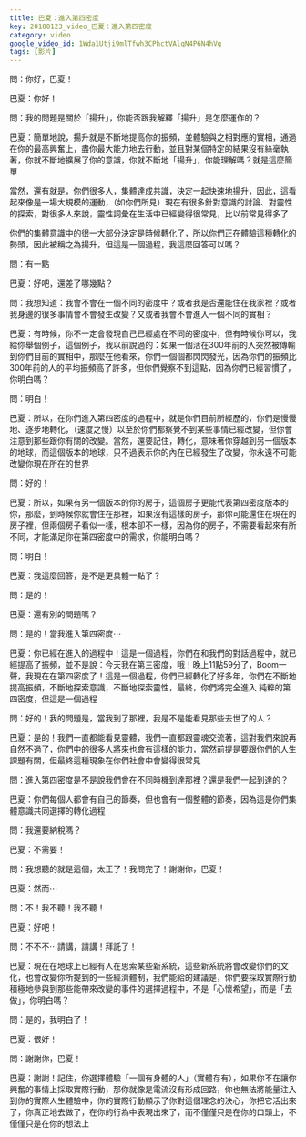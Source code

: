 ```yaml
---
title: 巴夏：進入第四密度
key: 20180123_video_巴夏：進入第四密度
category: video
google_video_id: 1Wda1Utji9mlTfwh3CPhctVAlqN4P6N4hVg
tags: [影片]
---
```


問：你好，巴夏！

巴夏：你好！

問：我的問題是關於「揚升」，你能否跟我解釋「揚升」是怎麼運作的？

巴夏：簡單地說，揚升就是不斷地提高你的振頻，並體驗與之相對應的實相，通過在你的最高興奮上，盡你最大能力地去行動，並且對某個特定的結果沒有絲毫執著，你就不斷地擴展了你的意識，你就不斷地「揚升」，你能理解嗎？就是這麼簡單

當然，還有就是，你們很多人，集體達成共識，決定一起快速地揚升，因此，這看起來像是一場大規模的運動，（如你們所見）現在有很多針對意識的討論、對靈性的探索，對很多人來說，靈性詞彙在生活中已經變得很常見，比以前常見得多了

你們的集體意識中的很一大部分決定是時候轉化了，所以你們正在體驗這種轉化的勢頭，因此被稱之為揚升，但這是一個過程，我這麼回答可以嗎？

問：有一點

巴夏：好吧，還差了哪幾點？

問：我想知道：我會不會在一個不同的密度中？或者我是否還能住在我家裡？或者我身邊的很多事情會不會發生改變？又或者我會不會進入一個不同的實相？

巴夏：有時候，你不一定會發現自己已經處在不同的密度中，但有時候你可以，我給你舉個例子，這個例子，我以前說過的：如果一個活在300年前的人突然被傳輸到你們目前的實相中，那麼在他看來，你們一個個都閃閃發光，因為你們的振頻比300年前的人的平均振頻高了許多，但你們覺察不到這點，因為你們已經習慣了，你明白嗎？

問：明白！

巴夏：所以，在你們進入第四密度的過程中，就是你們目前所經歷的，你們是慢慢地、逐步地轉化，（速度之慢）以至於你們都察覺不到某些事情已經改變，但你會注意到那些跟你有關的改變。當然，還要記住，轉化，意味著你穿越到另一個版本的地球，而這個版本的地球，只不過表示你的內在已經發生了改變，你永遠不可能改變你現在所在的世界

問：好的！

巴夏：所以，如果有另一個版本的你的房子，這個房子更能代表第四密度版本的你，那麼，到時候你就會住在那裡，如果沒有這樣的房子，那你可能還住在現在的房子裡，但兩個房子看似一樣，根本卻不一樣，因為你的房子，不需要看起來有所不同，才能滿足你在第四密度中的需求，你能明白嗎？

問：明白！

巴夏：我這麼回答，是不是更具體一點了？

問：是的！

巴夏：還有別的問題嗎？

問：是的！當我進入第四密度⋯

巴夏：你已經在進入的過程中！這是一個過程，你們在和我們的對話過程中，就已經提高了振頻，並不是說：今天我在第三密度，哦！晚上11點59分了，Boom一聲，我現在在第四密度了！這是一個過程，你們已經轉化了好多年，你們在不斷地提高振頻，不斷地探索意識，不斷地探索靈性，最終，你們將完全進入 純粹的第四密度，但這是一個過程

問：好的！我的問題是，當我到了那裡，我是不是能看見那些去世了的人？

巴夏：是的！我們一直都能看見靈體，我們一直都跟靈魂交流著，這對我們來說再自然不過了，你們中的很多人將來也會有這樣的能力，當然前提是要跟你們的人生課題有關，但最終這種現象在你們社會中會變得很常見

問：進入第四密度是不是說我們會在不同時機到達那裡？還是我們一起到達的？

巴夏：你們每個人都會有自己的節奏，但也會有一個整體的節奏，因為這是你們集體意識共同選擇的轉化過程

問：我還要納稅嗎？

巴夏：不需要！

問：我想聽的就是這個，太正了！我問完了！謝謝你，巴夏！

巴夏：然而⋯

問：不！我不聽！我不聽！

巴夏：好吧！

問：不不不⋯請講，請講！拜託了！

巴夏：現在在地球上已經有人在思索某些新系統，這些新系統將會改變你們的文化，也會改變你所提到的一些經濟體制，我們能給的建議是，你們要採取實際行動積極地參與到那些能帶來改變的事件的選擇過程中，不是「心懷希望」，而是「去做」，你明白嗎？

問：是的，我明白了！

巴夏：很好！

問：謝謝你，巴夏！

巴夏：謝謝！記住，你選擇體驗「一個有身體的人」（實體存有），如果你不在讓你興奮的事情上採取實際行動，那你就像是電流沒有形成回路，你也無法將能量注入到你的實際人生體驗中，你的實際行動顯示了你對這個理念的決心，你把它活出來了，你真正地去做了，在你的行為中表現出來了，而不僅僅只是在你的口頭上，不僅僅只是在你的想法上
